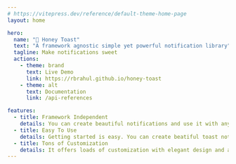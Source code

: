 ```yaml
---
# https://vitepress.dev/reference/default-theme-home-page
layout: home

hero:
  name: "🍯 Honey Toast"  
  text: "A framework agnostic simple yet powerful notification library"
  tagline: Make notifications sweet
  actions:
    - theme: brand
      text: Live Demo
      link: https://rbrahul.github.io/honey-toast
    - theme: alt
      text: Documentation
      link: /api-references

features:
  - title: Framework Independent
    details: You can create beautiful notifications and use it with any Javascript framework like React, Vue, Svelte.
  - title: Easy To Use
    details: Getting started is easy. You can create beatiful toast notifications with minimum configuration. 
  - title: Tons of Customization
    details: It offers loads of customization with elegant design and animations to creat notifications that meets your preferences.
---
```


